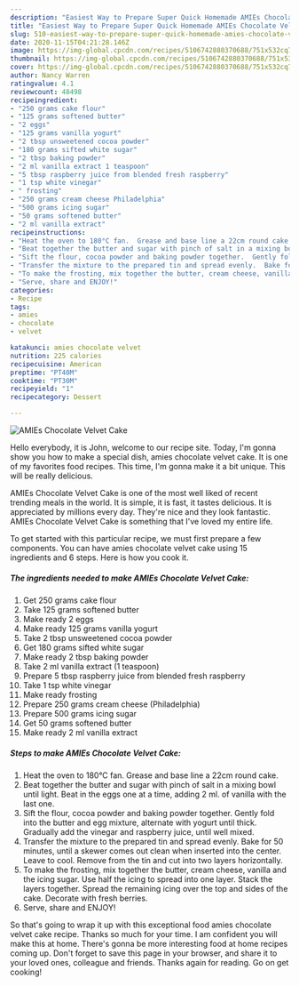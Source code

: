 ```yaml
---
description: "Easiest Way to Prepare Super Quick Homemade AMIEs Chocolate Velvet Cake"
title: "Easiest Way to Prepare Super Quick Homemade AMIEs Chocolate Velvet Cake"
slug: 510-easiest-way-to-prepare-super-quick-homemade-amies-chocolate-velvet-cake
date: 2020-11-15T04:21:28.146Z
image: https://img-global.cpcdn.com/recipes/5106742880370688/751x532cq70/amies-chocolate-velvet-cake-recipe-main-photo.jpg
thumbnail: https://img-global.cpcdn.com/recipes/5106742880370688/751x532cq70/amies-chocolate-velvet-cake-recipe-main-photo.jpg
cover: https://img-global.cpcdn.com/recipes/5106742880370688/751x532cq70/amies-chocolate-velvet-cake-recipe-main-photo.jpg
author: Nancy Warren
ratingvalue: 4.1
reviewcount: 48498
recipeingredient:
- "250 grams cake flour"
- "125 grams softened butter"
- "2 eggs"
- "125 grams vanilla yogurt"
- "2 tbsp unsweetened cocoa powder"
- "180 grams sifted white sugar"
- "2 tbsp baking powder"
- "2 ml vanilla extract 1 teaspoon"
- "5 tbsp raspberry juice from blended fresh raspberry"
- "1 tsp white vinegar"
- " frosting"
- "250 grams cream cheese Philadelphia"
- "500 grams icing sugar"
- "50 grams softened butter"
- "2 ml vanilla extract"
recipeinstructions:
- "Heat the oven to 180°C fan.  Grease and base line a 22cm round cake."
- "Beat together the butter and sugar with pinch of salt in a mixing bowl until light.  Beat in the eggs one at a time, adding 2 ml. of vanilla with the last one."
- "Sift the flour, cocoa powder and baking powder together.  Gently fold into the butter and egg mixture, alternate with yogurt until thick.  Gradually add the vinegar and raspberry juice, until well mixed."
- "Transfer the mixture to the prepared tin and spread evenly.  Bake for 50 minutes, until a skewer comes out clean when inserted into the center.  Leave to cool.  Remove from the tin and cut into two layers horizontally."
- "To make the frosting, mix together the butter, cream cheese, vanilla and the icing sugar.  Use half the icing to spread into one layer.  Stack the layers together.  Spread the remaining icing over the top and sides of the cake.  Decorate with fresh berries."
- "Serve, share and ENJOY!"
categories:
- Recipe
tags:
- amies
- chocolate
- velvet

katakunci: amies chocolate velvet 
nutrition: 225 calories
recipecuisine: American
preptime: "PT40M"
cooktime: "PT30M"
recipeyield: "1"
recipecategory: Dessert

---
```



![AMIEs Chocolate Velvet Cake](https://img-global.cpcdn.com/recipes/5106742880370688/751x532cq70/amies-chocolate-velvet-cake-recipe-main-photo.jpg)

Hello everybody, it is John, welcome to our recipe site. Today, I'm gonna show you how to make a special dish, amies chocolate velvet cake. It is one of my favorites food recipes. This time, I'm gonna make it a bit unique. This will be really delicious.

AMIEs Chocolate Velvet Cake is one of the most well liked of recent trending meals in the world. It is simple, it is fast, it tastes delicious. It is appreciated by millions every day. They're nice and they look fantastic. AMIEs Chocolate Velvet Cake is something that I've loved my entire life.




To get started with this particular recipe, we must first prepare a few components. You can have amies chocolate velvet cake using 15 ingredients and 6 steps. Here is how you cook it.

<!--inarticleads1-->

##### The ingredients needed to make AMIEs Chocolate Velvet Cake:

1. Get 250 grams cake flour
1. Take 125 grams softened butter
1. Make ready 2 eggs
1. Make ready 125 grams vanilla yogurt
1. Take 2 tbsp unsweetened cocoa powder
1. Get 180 grams sifted white sugar
1. Make ready 2 tbsp baking powder
1. Take 2 ml vanilla extract (1 teaspoon)
1. Prepare 5 tbsp raspberry juice from blended fresh raspberry
1. Take 1 tsp white vinegar
1. Make ready  frosting
1. Prepare 250 grams cream cheese (Philadelphia)
1. Prepare 500 grams icing sugar
1. Get 50 grams softened butter
1. Make ready 2 ml vanilla extract




<!--inarticleads2-->

##### Steps to make AMIEs Chocolate Velvet Cake:

1. Heat the oven to 180°C fan.  Grease and base line a 22cm round cake.
1. Beat together the butter and sugar with pinch of salt in a mixing bowl until light.  Beat in the eggs one at a time, adding 2 ml. of vanilla with the last one.
1. Sift the flour, cocoa powder and baking powder together.  Gently fold into the butter and egg mixture, alternate with yogurt until thick.  Gradually add the vinegar and raspberry juice, until well mixed.
1. Transfer the mixture to the prepared tin and spread evenly.  Bake for 50 minutes, until a skewer comes out clean when inserted into the center.  Leave to cool.  Remove from the tin and cut into two layers horizontally.
1. To make the frosting, mix together the butter, cream cheese, vanilla and the icing sugar.  Use half the icing to spread into one layer.  Stack the layers together.  Spread the remaining icing over the top and sides of the cake.  Decorate with fresh berries.
1. Serve, share and ENJOY!




So that's going to wrap it up with this exceptional food amies chocolate velvet cake recipe. Thanks so much for your time. I am confident you will make this at home. There's gonna be more interesting food at home recipes coming up. Don't forget to save this page in your browser, and share it to your loved ones, colleague and friends. Thanks again for reading. Go on get cooking!
